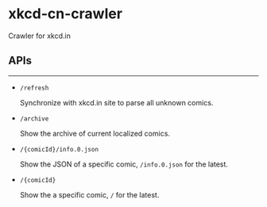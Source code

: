 # xkcd-cn-crawler
Crawler for xkcd.in


## APIs
-----

- `/refresh`

  Synchronize with xkcd.in site to parse all unknown comics.

- `/archive`

  Show the archive of current localized comics.

- `/{comicId}/info.0.json`

  Show the JSON of a specific comic, `/info.0.json` for the latest.

- `/{comicId}`

  Show the a specific comic, `/` for the latest.
